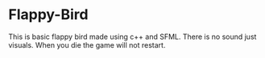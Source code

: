 # Flappy-Bird
This is basic flappy bird made using c++ and SFML. There is no sound just visuals. When you die the game will not restart.
